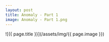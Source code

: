 ```yaml
---
layout: post
title: Anomaly - Part 1
image: Anomaly - Part 1.png
---
```


<span class="lightbox-trigger">
![{{ page.title }}](/assets/img/{{ page.image }})
</span>